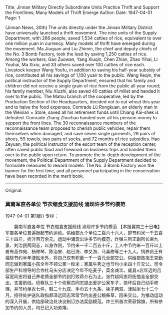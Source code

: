 Title: Jinnan Military Directly Subordinate Units Practice Thrift and Support the Frontlines; Many Models of Thrift Emerge
Author:
Date: 1947-04-01
Page: 1

(Jinnan News, 30th) The units directly under the Jinnan Military District have universally launched a thrift movement. The nine units of the Supply Department, with 266 people, saved 1,534 catties of rice, equivalent to over one million yuan in currency. Many models of thrift have emerged during the movement. Ma Jiuquan and Liu Zhimin, the chief and deputy chiefs of the No. 3 Bomb Factory, took the lead by saving 1,250 catties of rice. Among the workers, Gao Zuowan, Yang Xiuqin, Chen Zhian, Zhao Yihai, Li Youhai, Ma Xixiu, and 33 others saved over 100 catties of rice each. Livestock keeper Wang Youfu, in addition to saving his half-year subsidy of rice, contributed all his savings of 1,100 yuan to the public. Wang Keqin, the political instructor of the Supply Department, ensured that his family and children did not receive a single grain of rice from the public all year round; his family member, Niu Xiuzhi, also saved 40 catties of millet and handed it over to the public. The Matou branch of the cooperative, led by the Production Section of the Headquarters, decided not to eat wheat this year and to halve the food expenses. Comrade Lü Rongkuan, an elderly man in the Weixian × Store, saved all his retirement funds until Chiang Kai-shek is defeated. Comrade Zhang Zhuchao handed over all his pension money to support the front lines. The 30 reconnaissance members of the reconnaissance team proposed to cherish public vehicles, repair them themselves when damaged, and save seven single garments, 29 pairs of shoes, 59 towels, two pairs of socks, and 72 months of rice subsidies. Hao Zeyuan, the political instructor of the escort team of the reception center, often saved public food and firewood on business trips and handed them over to the public upon return. To promote the in-depth development of the movement, the Political Department of the Supply Department decided to formulate measures to reward models. The No. 3 Bomb Factory won the banner for the first time, and all personnel participating in the conservation have been recorded in the merit book.



<hr /> 

Original: 


### 冀南军直各单位  节衣缩食支援前线  涌现许多节约模范

1947-04-01
第1版()
专栏：

　　冀南军直各单位
    节衣缩食支援前线
    涌现许多节约模范
    【本报冀南三十日电】军直各单位普遍掀起节约运动。供给部九个单位二百六十六人，即节约米一千五百三十四斤，折洋百万余元。运动中涌现出许多节约模范，炸弹三所正副所长麻九泉、刘治民两同志，以身作则，节约米一千二百五十斤，工人中节约米一百斤以上者有高作宛、杨修琴、陈治安、赵已海、李又海、马喜修等三十九人。饲养员王有福除节约半年津贴米外，将自己仅有积蓄一千一百元全部交公。供给部政指王克勤同志做到家属小孩全年不领公家一粒米；家属牛秀之也节约小米四十斤交公。司令部生产科领导的合作社马头分店决定今年不吃麦子，菜金减半。威县×店年迈的吕容宽同志将自己养老费全部节约到打败蒋介石为止。张竹超同志将抚恤金全部交出，支援前线。侦察队三十个侦察员同志提出爱护公家车子，损坏后自己动手修理，并节约单衣七件，鞋二十九双、手巾五十九条、袜子两双、津贴米七十二个月。招待处护送队政指郝泽远同志常常节约出差公粮柴草，回来交公。为推动运动的深入开展，供给部政治处决议制订办法奖励模范。炸三所首次荣获锦旗，所有参加节约的人员，均已记入功劳簿。
